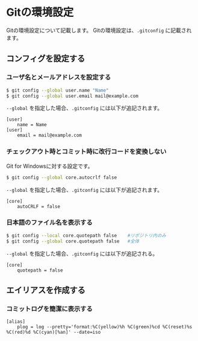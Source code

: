 # Gitの環境設定

Gitの環境設定について記載します。
Gitの環境設定は、`.gitconfig` に記載されます。

## コンフィグを設定する

### ユーザ名とメールアドレスを設定する

```bash
$ git config --global user.name "Name"
$ git config --global user.email mail@example.com
```

`--global` を指定した場合、`.gitconfig` には以下が追記されます。

```text
[user]
    name = Name
[user]
    email = mail@example.com
```

### チェックアウト時とコミット時に改行コードを変換しない

Git for Windowsに対する設定です。

```bash
$ git config --global core.autocrlf false
```

`--global` を指定した場合、`.gitconfig` には以下が追記されます。

```text
[core]
    autoCRLF = false
```

### 日本語のファイル名を表示する

```bash
$ git config --local core.quotepath false    #リポジトリ内のみ
$ git config --global core.quotepath false   #全体
```

`--global` を指定した場合、`.gitconfig` には以下が追記される。

```text
[core]
    quotepath = false
```

## エイリアスを作成する

### コミットログを簡潔に表示する

```text
[alias]
    plog = log --pretty='format:%C(yellow)%h %C(green)%cd %C(reset)%s %C(red)%d %C(cyan)[%an]' --date=iso
```
